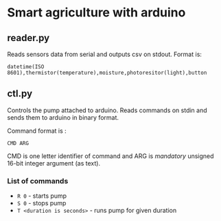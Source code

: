 # Smart agriculture with arduino

## reader.py

Reads sensors data from serial and outputs csv on stdout. Format is:

```
datetime(ISO 8601),thermistor(temperature),moisture,photoresitor(light),button
```

## ctl.py

Controls the pump attached to arduino. Reads commands on stdin and sends them to arduino in binary format.

Command format is :


```
CMD ARG
```

CMD is one letter identifier of command and ARG is *mandatory* unsigned 16-bit integer argument (as text).

### List of commands

* `R 0` - starts pump
* `S 0` - stops pump
* `T <duration is seconds>` - runs pump for given duration
